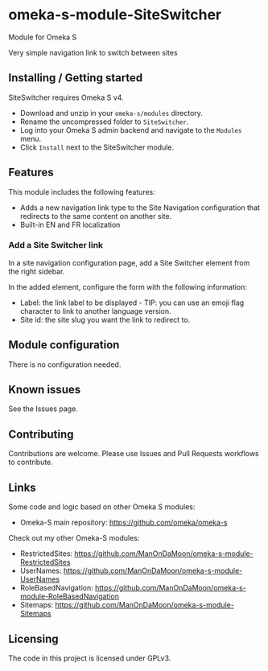 # omeka-s-module-SiteSwitcher
Module for Omeka S

Very simple navigation link to switch between sites

## Installing / Getting started

SiteSwitcher requires Omeka S v4.

* Download and unzip in your `omeka-s/modules` directory.
* Rename the uncompressed folder to `SiteSwitcher`.
* Log into your Omeka S admin backend and navigate to the `Modules` menu.
* Click `Install` next to the SiteSwitcher module.

## Features

This module includes the following features:

* Adds a new navigation link type to the Site Navigation configuration that redirects to the same content on another site.
* Built-in EN and FR localization

### Add a Site Switcher link

In a site navigation configuration page, add a Site Switcher element from the right sidebar.

In the added element, configure the form with the following information:

* Label: the link label to be displayed - TIP: you can use an emoji flag character to link to another language version.
* Site id: the site slug you want the link to redirect to.


## Module configuration

There is no configuration needed.

## Known issues

See the Issues page.

## Contributing

Contributions are welcome. Please use Issues and Pull Requests workflows to contribute.

## Links

Some code and logic based on other Omeka S modules:
* Omeka-S main repository: https://github.com/omeka/omeka-s

Check out my other Omeka-S modules:

* RestrictedSites: https://github.com/ManOnDaMoon/omeka-s-module-RestrictedSites
* UserNames: https://github.com/ManOnDaMoon/omeka-s-module-UserNames
* RoleBasedNavigation: https://github.com/ManOnDaMoon/omeka-s-module-RoleBasedNavigation
* Sitemaps: https://github.com/ManOnDaMoon/omeka-s-module-Sitemaps


## Licensing

The code in this project is licensed under GPLv3.
